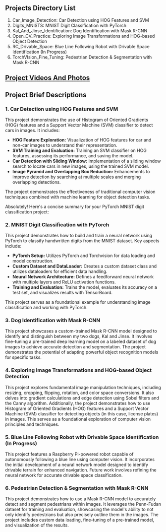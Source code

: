 ## Projects Directory List

1. Car_Image_Detection: Car Detection using HOG Features and SVM
2. Digits_MNISTS: MNIST Digit Classification with PyTorch
3. Kal_And_Jinse_Identification: Dog Identification with Mask R-CNN
4. Open_CV_Practice: Exploring Image Transformations and HOG-based Object Detection
5. RC_Drivable_Space: Blue Line Following Robot with Drivable Space Identification (In Progress)
6. TorchVIsion_Fine_Tuning: Pedestrian Detection & Segmentation with Mask R-CNN

## [Project Videos And Photos](https://photos.app.goo.gl/3fAxFvL1wRNHpS4T6)

## Project Brief Descriptions

### 1. **Car Detection using HOG Features and SVM**

This project demonstrates the use of Histogram of Oriented Gradients (HOG) features and a Support Vector Machine (SVM) classifier to detect cars in images. It includes:

* **HOG Feature Exploration:**  Visualization of HOG features for car and non-car images to understand their representation.
* **SVM Training and Evaluation:** Training an SVM classifier on HOG features, assessing its performance, and saving the model.
* **Car Detection with Sliding Window:**  Implementation of a sliding window search to locate cars in new images, using the trained SVM model.
* **Image Pyramid and Overlapping Box Reduction:**  Enhancements to improve detection by searching at multiple scales and merging overlapping detections.

The project demonstrates the effectiveness of traditional computer vision techniques combined with machine learning for object detection tasks.

Absolutely! Here's a concise summary for your PyTorch MNIST digit classification project:

### 2. **MNIST Digit Classification with PyTorch**

This project demonstrates how to build and train a neural network using PyTorch to classify handwritten digits from the MNIST dataset. Key aspects include:

* **PyTorch Setup:** Utilizes PyTorch and Torchvision for data loading and model construction.
* **Custom Dataset and DataLoader:** Creates a custom dataset class and utilizes dataloaders for efficient data handling.
* **Neural Network Architecture:** Defines a feedforward neural network with multiple layers and ReLU activation functions.
* **Training and Evaluation:** Trains the model, evaluates its accuracy on a test set, and visualizes results with TensorBoard.

This project serves as a foundational example for understanding image classification and working with PyTorch.

### 3. **Dog Identification with Mask R-CNN**

This project showcases a custom-trained Mask R-CNN model designed to identify and distinguish between my two dogs, Kal and Jinse. It involves fine-tuning a pre-trained deep learning model on a labeled dataset of dog images to achieve accurate detection and segmentation. The project demonstrates the potential of adapting powerful object recognition models for specific tasks.

### 4. **Exploring Image Transformations and HOG-based Object Detection**

This project explores fundamental image manipulation techniques, including resizing, cropping, flipping, rotation, and color space conversions. It also delves into gradient calculations and edge detection using Sobel filters and the Canny algorithm. Additionally, the project demonstrates how to use Histogram of Oriented Gradients (HOG) features and a Support Vector Machine (SVM) classifier for detecting objects (in this case, license plates) in images. This serves as a foundational exploration of computer vision principles and techniques.

### 5. **Blue Line Following Robot with Drivable Space Identification (In Progress)**

This project features a Raspberry Pi-powered robot capable of autonomously following a blue line using computer vision. It incorporates the initial development of a neural network model designed to identify drivable terrain for enhanced navigation. Future work involves refining the neural network for accurate drivable space classification.

### 6. **Pedestrian Detection & Segmentation with Mask R-CNN**

This project demonstrates how to use a Mask R-CNN model to accurately detect and segment pedestrians within images. It leverages the Penn-Fudan dataset for training and evaluation, showcasing the model's ability to not only identify pedestrians but also precisely outline them in the images. The project includes custom data loading, fine-tuning of a pre-trained model, and visualization of the results.
